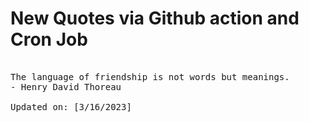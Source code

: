 # New Quotes via Github action and Cron Job

<pre>
<!-- #quote -->
The language of friendship is not words but meanings.
- Henry David Thoreau

Updated on: [3/16/2023]
<!-- #quoteEnd -->
</pre>
